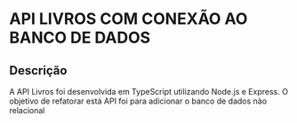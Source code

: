 # API LIVROS COM CONEXÃO AO BANCO DE DADOS 

## Descrição

A API Livros foi desenvolvida em TypeScript utilizando Node.js e Express. O objetivo de refatorar está API foi para adicionar o banco de dados não relacional 